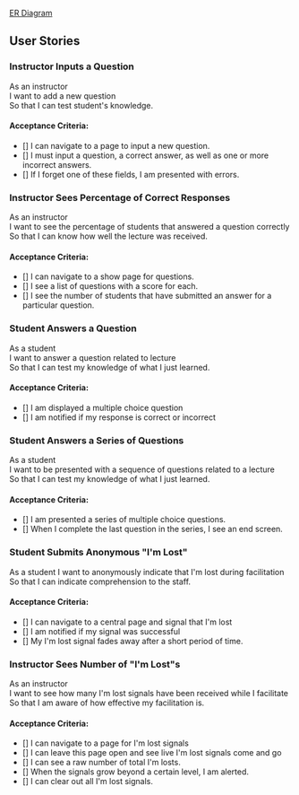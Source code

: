 [ER Diagram](https://raw.githubusercontent.com/omidbachari/multiple-choice/readme-image/er-img.png "ER Diagram")

## User Stories
### Instructor Inputs a Question

As an instructor  
I want to add a new question  
So that I can test student's knowledge.  

#### Acceptance Criteria:
* [] I can navigate to a page to input a new question.  
* [] I must input a question, a correct answer, as well as one
or more incorrect answers.  
* [] If I forget one of these fields, I am presented with errors.  

### Instructor Sees Percentage of Correct Responses

As an instructor  
I want to see the percentage of students that answered a question correctly  
So that I can know how well the lecture was received.  

#### Acceptance Criteria:
* [] I can navigate to a show page for questions.  
* [] I see a list of questions with a score for each.  
* [] I see the number of students that have submitted an answer for
a particular question.  

### Student Answers a Question

As a student  
I want to answer a question related to lecture  
So that I can test my knowledge of what I just learned.  

#### Acceptance Criteria:
* [] I am displayed a multiple choice question  
* [] I am notified if my response is correct or incorrect  

### Student Answers a Series of Questions

As a student  
I want to be presented with a sequence of questions related to a lecture  
So that I can test my knowledge of what I just learned.  

#### Acceptance Criteria:
* [] I am presented a series of multiple choice questions.  
* [] When I complete the last question in the series, I see an end screen.  

### Student Submits Anonymous "I'm Lost"

As a student
I want to anonymously indicate that I'm lost during facilitation  
So that I can indicate comprehension to the staff.  

#### Acceptance Criteria:
* [] I can navigate to a central page and signal that I'm lost  
* [] I am notified if my signal was successful  
* [] My I'm lost signal fades away after a short period of time.  

### Instructor Sees Number of "I'm Lost"s

As an instructor  
I want to see how many I'm lost signals have been received while I facilitate  
So that I am aware of how effective my facilitation is.  

#### Acceptance Criteria:
* [] I can navigate to a page for I'm lost signals  
* [] I can leave this page open and see live I'm lost signals come and go  
* [] I can see a raw number of total I'm losts.  
* [] When the signals grow beyond a certain level, I am alerted.  
* [] I can clear out all I'm lost signals.  
